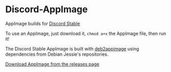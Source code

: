 # Discord-AppImage
AppImage builds for [Discord Stable](https://discordapp.com)

To use an AppImage, just download it, `chmod a+x` the AppImage file, then run it!

The Discord Stable AppImage is built with [deb2appimage](https://github.com/simoniz0r/deb2appimage) using dependencies from Debian Jessie's repositories.

[Download AppImage from the releases page](https://github.com/simoniz0r/Discord-AppImage/releases)
